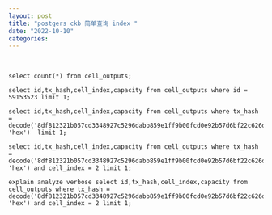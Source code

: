 ```yaml
---
layout: post
title: "postgers ckb 简单查询 index "
date: "2022-10-10"
categories: 
---
```

<p>&nbsp;</p>

<pre>
<code>select count(*) from cell_outputs;

select id,tx_hash,cell_index,capacity from cell_outputs where id = 59153523 limit 1;

select id,tx_hash,cell_index,capacity from cell_outputs where tx_hash = decode(&#39;8df812321b057cd3348927c5296dabb859e1ff9b00fcd0e92b57d6bf22c626dc&#39;, &#39;hex&#39;)&nbsp; limit 1;

select id,tx_hash,cell_index,capacity from cell_outputs where tx_hash = decode(&#39;8df812321b057cd3348927c5296dabb859e1ff9b00fcd0e92b57d6bf22c626dc&#39;, &#39;hex&#39;) and cell_index = 2 limit 1;

explain analyze verbose select id,tx_hash,cell_index,capacity from cell_outputs where tx_hash = decode(&#39;8df812321b057cd3348927c5296dabb859e1ff9b00fcd0e92b57d6bf22c626dc&#39;, &#39;hex&#39;) and cell_index = 2 limit 1;</code></pre>

<p>&nbsp;</p>

